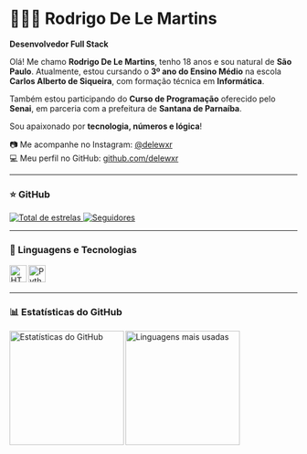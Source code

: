 # 👨🏻‍💻 Rodrigo De Le Martins

**Desenvolvedor Full Stack**

Olá! Me chamo **Rodrigo De Le Martins**, tenho 18 anos e sou natural de **São Paulo**. Atualmente, estou cursando o **3º ano do Ensino Médio** na escola **Carlos Alberto de Siqueira**, com formação técnica em **Informática**.

Também estou participando do **Curso de Programação** oferecido pelo **Senai**, em parceria com a prefeitura de **Santana de Parnaíba**.

Sou apaixonado por **tecnologia, números e lógica**!

📷 Me acompanhe no Instagram: [@delewxr](https://www.instagram.com/delewxr)  
💻 Meu perfil no GitHub: [github.com/delewxr](https://github.com/delewxr)

---

### ⭐ GitHub

<p align="left">
  <a href="https://github.com/delewxr">
    <img 
      alt="Total de estrelas" 
      title="Total de estrelas no GitHub" 
      src="https://custom-icon-badges.demolab.com/github/stars/delewxr?color=55960c&style=for-the-badge&labelColor=488207&logo=star&label=Estrelas"
    />
  </a>
  
  <a href="https://github.com/delewxr?tab=followers">
    <img 
      alt="Seguidores" 
      title="Me siga no GitHub" 
      src="https://custom-icon-badges.demolab.com/github/followers/delewxr?color=236ad3&labelColor=1155ba&style=for-the-badge&logo=github&label=Seguidores&logoColor=white"
    />
  </a>
</p>

---

### 🚀 Linguagens e Tecnologias

<img 
  align="left" 
  alt="HTML"
  title="HTML" 
  width="30px" 
  src="https://cdn.jsdelivr.net/gh/devicons/devicon@latest/icons/html5/html5-original.svg" 
/>

<img 
  align="left" 
  alt="Python" 
  title="Python"
  width="30px" 
  src="https://cdn.jsdelivr.net/gh/devicons/devicon@latest/icons/python/python-original.svg" 
/>

<br/>
<br/>

---

### 📊 Estatísticas do GitHub

<p>
  <img 
    align="left" 
    alt="Estatísticas do GitHub" 
    height="200" 
    src="https://github-readme-stats.vercel.app/api?username=delewxr&show_icons=true&theme=tokyonight&include_all_commits=true&locale=pt-br" 
  />

  <img 
    align="left" 
    alt="Linguagens mais usadas" 
    height="200"
    src="https://github-readme-stats.vercel.app/api/top-langs/?username=delewxr&theme=tokyonight&layout=compact&custom_title=Tecnologias&langs_count=9" 
  />
</p>
